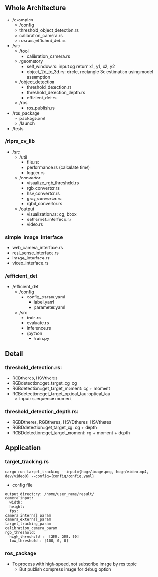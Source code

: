 
## Whole Architecture

- /examples
  - /config
  - threshold_object_detection.rs
  - calibration_camera.rs
  - rosrust_efficient_det.rs
- /src
  - /tool
    - calibration_camera.rs
  - /geometory
    - self_window.rs: input cg return x1, y1, x2, y2
    - object_2d_to_3d.rs: circle, rectangle 3d estimation using model assumption
  - /object_detection
    - threshold_detection.rs
    - threshold_detection_depth.rs
    - efficient_det.rs
  - /ros
    - ros_publish.rs
- /ros_package
  - package.xml
  - /launch
- /tests

### /riprs_cv_lib

- /src
  - /util
    - file.rs:
    - performance.rs (calculate time)
    - logger.rs
  - /convertor
    - visualize_rgb_threshold.rs
    - rgb_convertor.rs
    - hsv_convertor.rs
    - gray_convertor.rs
    - rgbd_convertor.rs
  - /output
    - visualization.rs: cg, bbox
    - eathernet_interface.rs
    - video.rs

### simple_image_interface

- web_camera_interface.rs
- real_sense_interface.rs
- image_interface.rs
- video_interface.rs

### /efficient_det

- /efficient_det
  - /config
    - config_param.yaml
      - label.yaml
      - parameter.yaml
  - /src
    - train.rs
    - evaluate.rs
    - inference.rs
    - /python
      - train.py

## Detail

### threshold_detection.rs:

- RGBtheres, HSVtheres
- RGBdetection::get_target_cg: cg
- RGBdetection::get_target_moment: cg + moment
- RGBdetection::get_target_optical_tau: optical_tau
  - input: scequence moment

### threshold_detection_depth.rs:

- RGBDtheres, RGBtheres, HSVDtheres, HSVtheres
- RGBDdetection::get_target_cg: cg + depth
- RGBDdetection::get_target_moment: cg + moment + depth

## Application
### target_tracking.rs

```
cargo run target_tracking --input={hoge/image.png, hoge/video.mp4, dev/video0} --config={config/config.yaml}
```

- config file

```
output_directory: /home/user_name/result/
camera_input:
  width:
  height:
  fps:
camera_internal_param
camera_external_param
target_tracking_param
calibration_camera_param
rgb_threshold:
  high_threshold :  [255, 255, 80]
  low_threshold : [100, 0, 0]
```

### ros_package

- To process with high-speed, not subscribe image by ros topic
  - But publish compress image for debug option
